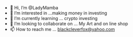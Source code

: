 





- 👋 Hi, I’m @LadyMamba
- 👀 I’m interested in ...making money in investing 
- 🌱 I’m currently learning ... crypto investing 
- 💞️ I’m looking to collaborate on ... My Art and on line shop
- 📫 How to reach me ... blackcleverfox@yahoo.com

<!---
LadyMamba/LadyMamba is a ✨ special ✨ repository because its `README.md` (this file) appears on your GitHub profile.
You can click the Preview link to take a look at your changes.
--->
